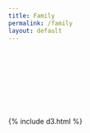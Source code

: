 ```yaml
---
title: Family
permalink: /family
layout: default
---
```



{% include d3.html %}
<svg id="force-graph"></svg>
<script src="{{ base.url | prepend: site.url }}/assets/js/force-graph.js"></script>
